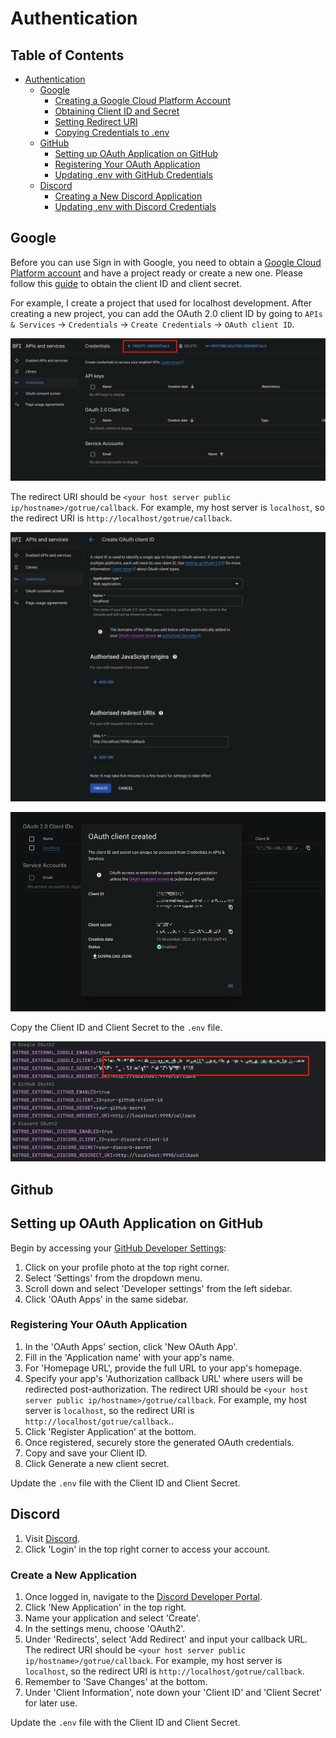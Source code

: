 # Authentication

## Table of Contents
- [Authentication](#authentication)
   - [Google](#google)
      - [Creating a Google Cloud Platform Account](#creating-a-google-cloud-platform-account)
      - [Obtaining Client ID and Secret](#obtaining-client-id-and-secret)
      - [Setting Redirect URI](#setting-redirect-uri)
      - [Copying Credentials to .env](#copying-credentials-to-env)
   - [GitHub](#github)
      - [Setting up OAuth Application on GitHub](#setting-up-oauth-application-on-github)
      - [Registering Your OAuth Application](#registering-your-oauth-application)
      - [Updating .env with GitHub Credentials](#updating-env-with-github-credentials)
   - [Discord](#discord)
      - [Creating a New Discord Application](#creating-a-new-discord-application)
      - [Updating .env with Discord Credentials](#updating-env-with-discord-credentials)


## Google

Before you can use Sign in with Google, you need to obtain a [Google Cloud Platform account](https://console.cloud.google.com/) and have a project ready or create a new one.
Please follow this [guide](https://developers.google.com/identity/protocols/oauth2/web-server#creatingcred) to obtain the client ID and client secret.

For example, I create a project that used for localhost development. After creating a new project, you can add the OAuth 2.0 client ID by going to `APIs & Services` -> `Credentials` -> `Create Credentials` -> `OAuth client ID`.

![create_credentials.png](../assets/images/create_google_credentials.png)

The redirect URI should be `<your host server public ip/hostname>/gotrue/callback`. For example, my host server is `localhost`, so the redirect URI is `http://localhost/gotrue/callback`.

![create_client.png](../assets/images/create_google_oauth_client_id.png)

![client_id_and_secret.png](../assets/images/google_client_id.png)

Copy the Client ID and Client Secret to the `.env` file.

![env.png](../assets/images/edit_google_env.png)



## Github

## Setting up OAuth Application on GitHub

Begin by accessing your [GitHub Developer Settings](https://github.com/settings/developers):

1. Click on your profile photo at the top right corner.
2. Select 'Settings' from the dropdown menu.
3. Scroll down and select 'Developer settings' from the left sidebar.
4. Click 'OAuth Apps' in the same sidebar.

### Registering Your OAuth Application

1. In the 'OAuth Apps' section, click 'New OAuth App'.
2. Fill in the 'Application name' with your app's name.
3. For 'Homepage URL', provide the full URL to your app's homepage.
4. Specify your app's 'Authorization callback URL' where users will be redirected post-authorization. The redirect URI should be
`<your host server public ip/hostname>/gotrue/callback`. For example, my host server is `localhost`, so the redirect URI is `http://localhost/gotrue/callback`..
5. Click 'Register Application' at the bottom.
6. Once registered, securely store the generated OAuth credentials.
7. Copy and save your Client ID.
8. Click Generate a new client secret.

Update the `.env` file with the Client ID and Client Secret.

## Discord

1. Visit [Discord](https://discord.com).
2. Click 'Login' in the top right corner to access your account.

### Create a New Application

1. Once logged in, navigate to the [Discord Developer Portal](https://discord.com/developers/applications).
2. Click 'New Application' in the top right.
3. Name your application and select 'Create'.
4. In the settings menu, choose 'OAuth2'.
5. Under 'Redirects', select 'Add Redirect' and input your callback URL. The redirect URI should be `<your host server public ip/hostname>/gotrue/callback`.
For example, my host server is `localhost`, so the redirect URI is `http://localhost/gotrue/callback`.
6. Remember to 'Save Changes' at the bottom.
7. Under 'Client Information', note down your 'Client ID' and 'Client Secret' for later use.

Update the `.env` file with the Client ID and Client Secret.
